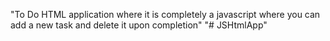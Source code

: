 "To Do HTML application where it is completely a javascript where you can add a new task and delete it upon completion"
"# JSHtmlApp" 
